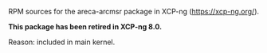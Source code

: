 RPM sources for the areca-arcmsr package in XCP-ng (https://xcp-ng.org/).

**This package has been retired in XCP-ng 8.0.**

Reason: included in main kernel.
